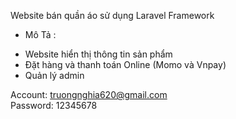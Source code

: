 Website bán quần áo sử dụng Laravel Framework

* Mô Tả :
- Website hiển thị thông tin sản phẩm
- Đặt hàng và thanh toán Online (Momo và Vnpay)
- Quản lý admin

Account: truongnghia620@gmail.com   
Password: 12345678
